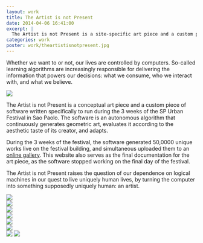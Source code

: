 ```yaml
---
layout: work
title: The Artist is not Present
date: 2014-04-06 16:41:00
excerpt: |
  The Artist is not Present is a site-specific art piece and a custom piece of software written specifically to run during the 3 weeks of the SP Urban Festival in Sao Paolo. The software is an autonomous algorithm that continuously generates geometric art, evaluates it according to the aesthetic taste of its creator, and adapts.
categories: work
poster: work/theartistisnotpresent.jpg
---
```


Whether we want to or not, our lives are controlled by computers. So-called learning algorithms are increasingly responsible for delivering the information that powers our decisions: what we consume, who we interact with, and what we believe.

<div class="wide-750">
  <img src="{% asset_path work/theartistisnotpresent.jpg %}" />
</div>

The Artist is not Present is a conceptual art piece and a custom piece of software written specifically to run during the 3 weeks of the SP Urban Festival in Sao Paolo. The software is an autonomous algorithm that continuously generates geometric art, evaluates it according to the aesthetic taste of its creator, and adapts.

During the 3 weeks of the festival, the software generated 50,0000 unique works live on the festival building, and simultaneous uploaded them to an [online gallery](http://www.theartistisnotpresent.com). This website also serves as the final documentation for the art piece, as the software stopped working on the final day of the festival.

The Artist is not Present raises the question of our dependence on logical machines in our quest to live uniquely human lives, by turning the computer into something supposedly uniquely human: an artist.

<div class="wide-750">
  <img src="{% asset_path work/theartistisnotpresent4.jpg %}" />
</div>

<div class="wide-750">
  <img src="{% asset_path work/theartistisnotpresent5.jpg %}" />
</div>

<div class="wide-750">
  <img src="{% asset_path work/theartistisnotpresent6.jpg %}" />
</div>

<div class="wide-750">
  <img src="{% asset_path work/theartistisnotpresent7.jpg %}" />
</div>

<div class="wide-750">
  <img src="{% asset_path work/theartistisnotpresent8.jpg %}" />
</div>

<div class="wide-750">
  <img src="{% asset_path work/theartistisnotpresent9.jpg %}" />
</div>

<img src="{% asset_path work/theartistisnotpresent2.jpg %}" />

<img src="{% asset_path work/theartistisnotpresent3.jpg %}" />
